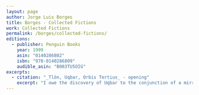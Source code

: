```yaml
---
layout: page
author: Jorge Luis Borges
title: Borges - Collected Fictions
work: Collected Fictions
permalink: /borges/collected-fictions/
editions:
  - publisher: Penguin Books
    year: 1999
    asin: "0140286802"
    isbn: "978-0140286809"
    audible_asin: "B003TU5OIG"
excerpts:
  - citation: "_Tlön, Uqbar, Orbis Tertius_ - opening"
    excerpt: "I owe the discovery of Uqbar to the conjunction of a mirror and an encylopedia. The mirror troubled the far end of a hallway in a large country house on Calle Gaona, in Ramos Mejía*; the encylopedia is misleadingly titled _The Anglo-American Cyclopaedia_ (New York, 1917), and is a literal (though also laggardly) reprint of the 1902 _Encyclopaedia Britannica_."
---
```

